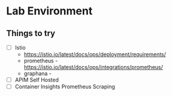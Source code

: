 # Lab Environment

## Things to try

- [ ] Istio
    - https://istio.io/latest/docs/ops/deployment/requirements/
    - prometheus - https://istio.io/latest/docs/ops/integrations/prometheus/
    - graphana - 
- [ ] APIM Self Hosted
- [ ] Container Insights Prometheus Scraping